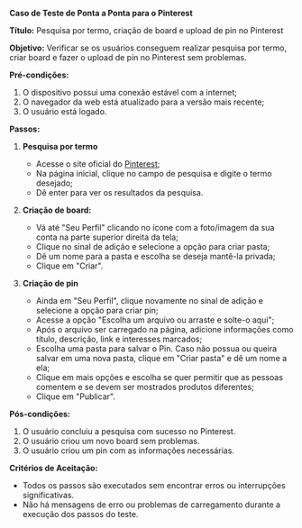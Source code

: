 **Caso de Teste de Ponta a Ponta para o Pinterest**

**Título:** Pesquisa por termo, criação de board e upload de pin no Pinterest

**Objetivo:** Verificar se os usuários conseguem realizar pesquisa por termo, criar board e fazer o upload de pin no Pinterest sem problemas.

**Pré-condições:**

1. O dispositivo possui uma conexão estável com a internet;
2. O navegador da web está atualizado para a versão mais recente;
3. O usuário está logado.

**Passos:**

1. **Pesquisa por termo**

   - Acesse o site oficial do [Pinterest](https://br.pinterest.com/);
   - Na página inicial, clique no campo de pesquisa e digite o termo desejado;
   - Dê enter para ver os resultados da pesquisa.

2. **Criação de board:**

   - Vá até "Seu Perfil" clicando no ícone com a foto/imagem da sua conta na parte superior direita da tela;
   - Clique no sinal de adição e selecione a opção para criar pasta;
   - Dê um nome para a pasta e escolha se deseja mantê-la privada;
   - Clique em "Criar".

3. **Criação de pin**

   - Ainda em "Seu Perfil", clique novamente no sinal de adição e selecione a opção para criar pin;
   - Acesse a opção "Escolha um arquivo ou arraste e solte-o aqui";
   - Após o arquivo ser carregado na página, adicione informações como título, descrição, link e interesses marcados; 
   - Escolha uma pasta para salvar o Pin. Caso não possua ou queira salvar em uma nova pasta, clique em "Criar pasta" e dê um nome a ela;
   - Clique em mais opções e escolha se quer permitir que as pessoas comentem e se devem ser mostrados produtos diferentes;
   - Clique em "Publicar".

**Pós-condições:**

1. O usuário concluiu a pesquisa com sucesso no Pinterest.
2. O usuário criou um novo board sem problemas.
3. O usuário criou um pin com as informações necessárias.

**Critérios de Aceitação:**

- Todos os passos são executados sem encontrar erros ou interrupções significativas.
- Não há mensagens de erro ou problemas de carregamento durante a execução dos passos do teste.
